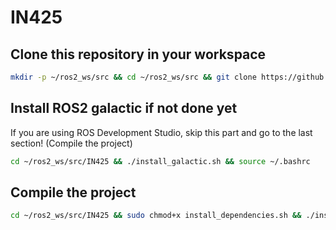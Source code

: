 # IN425

## Clone this repository in your workspace
```bash
mkdir -p ~/ros2_ws/src && cd ~/ros2_ws/src && git clone https://github.com/JohvanyROB/IN425
```

## Install ROS2 galactic if not done yet
If you are using ROS Development Studio, skip this part and go to the last section! (Compile the project)
```bash
cd ~/ros2_ws/src/IN425 && ./install_galactic.sh && source ~/.bashrc
```

## Compile the project
```bash
cd ~/ros2_ws/src/IN425 && sudo chmod+x install_dependencies.sh && ./install_dependencies.sh && source ~/ros2_ws/install/setup.bash
```
